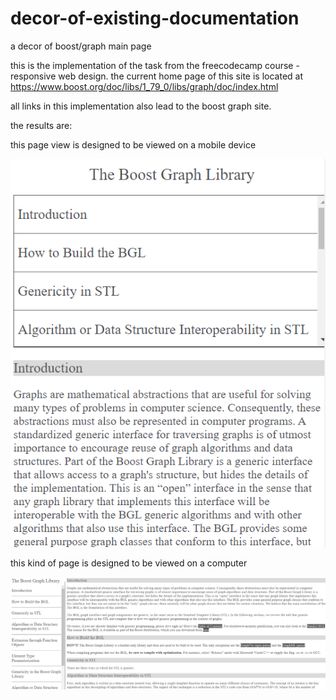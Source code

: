 # decor-of-existing-documentation
a decor of boost/graph main page

this is the implementation of the task from the freecodecamp course - responsive web design. the current home page of this site is located at https://www.boost.org/doc/libs/1_79_0/libs/graph/doc/index.html

all links in this implementation also lead to the boost graph site.

the results are:

this page view is designed to be viewed on a mobile device

![](https://github.com/ajdivotf/decor-of-existing-documentation/blob/main/results/lil_page.png)

this kind of page is designed to be viewed on a computer

![](https://github.com/ajdivotf/decor-of-existing-documentation/blob/main/results/big_page.png)
